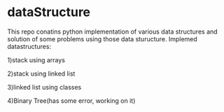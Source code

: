 # dataStructure
This repo conatins python implementation of various data structures and solution of some problems using those data sturucture. 
Implemed datastructures:

1)stack using arrays

2)stack using linked list

3)linked list using classes

4)Binary Tree(has some error, working on it)
